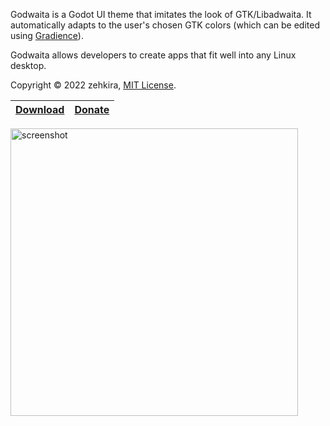 Godwaita is a Godot UI theme that imitates the look of GTK/Libadwaita. It automatically adapts to the user's chosen GTK colors (which can be edited using [Gradience](https://gradienceteam.github.io/)).

Godwaita allows developers to create apps that fit well into any Linux desktop.

Copyright © 2022 zehkira, [MIT License](https://gitlab.com/zehkira/godwaita/-/blob/master/LICENSE).


|[Download](https://gitlab.com/zehkira/godwaita/-/blob/master/INSTALL.md)|[Donate](https://www.patreon.com/bePatron?u=65739770)|
|-|-|

<img src='https://gitlab.com/zehkira/godwaita/-/raw/master/assets/screenshot.png' alt='screenshot' width='460'>
